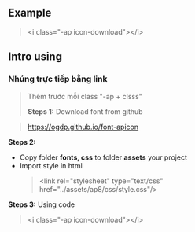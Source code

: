 ## Example

> &lt;i class="-ap icon-download"&gt;&lt;/i&gt;

## Intro using

### Nhúng trực tiếp bằng link

> <link rel="stylesheet"type="text/css" href="https://ogdp.github.io/font-apicon/css/style.css"/> 
> Thêm trước mỗi class "-ap + clsss"
>
> **Steps 1:**
> Download font from github

> https://ogdp.github.io/font-apicon

**Steps 2:**

- Copy folder **fonts, css** to folder **assets** your project
- Import style in html
  > &lt;link rel="stylesheet" type="text/css" href="../assets/ap8/css/style.css"/&gt;

**Steps 3:**
Using code

> &lt;i class="-ap icon-download"&gt;&lt;/i&gt;
